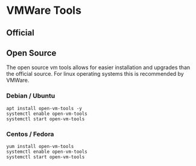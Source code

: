 <!-- TITLE: VMWare Tools -->
<!-- SUBTITLE: A quick summary of Vmware Tools -->

# VMWare Tools
## Official


## Open Source
The open source vm tools allows for easier installation and upgrades than the official source. For linux operating systems this is recommended by VMWare.

### Debian / Ubuntu 

```
apt install open-vm-tools -y
systemctl enable open-vm-tools
systemctl start open-vm-tools
```

### Centos / Fedora 

```
yum install open-vm-tools 
systemctl enable open-vm-tools
systemctl start open-vm-tools
```

